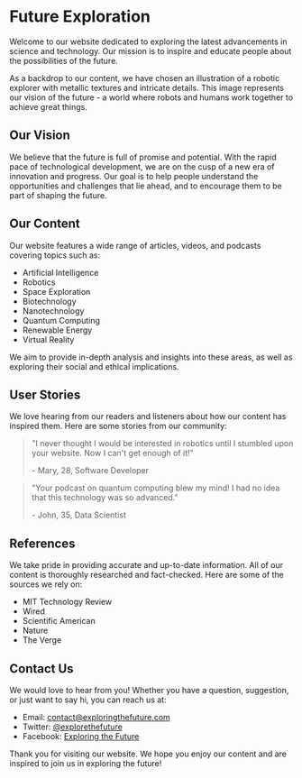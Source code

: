 <!--font:Cinzel-->

# Future Exploration

Welcome to our website dedicated to exploring the latest advancements in science and technology. Our mission is to inspire and educate people about the possibilities of the future.

As a backdrop to our content, we have chosen an illustration of a robotic explorer with metallic textures and intricate details. This image represents our vision of the future - a world where robots and humans work together to achieve great things.

## Our Vision

We believe that the future is full of promise and potential. With the rapid pace of technological development, we are on the cusp of a new era of innovation and progress. Our goal is to help people understand the opportunities and challenges that lie ahead, and to encourage them to be part of shaping the future.

## Our Content

Our website features a wide range of articles, videos, and podcasts covering topics such as:

- Artificial Intelligence
- Robotics
- Space Exploration
- Biotechnology
- Nanotechnology
- Quantum Computing
- Renewable Energy
- Virtual Reality

We aim to provide in-depth analysis and insights into these areas, as well as exploring their social and ethical implications.

## User Stories

We love hearing from our readers and listeners about how our content has inspired them. Here are some stories from our community:

> "I never thought I would be interested in robotics until I stumbled upon your website. Now I can't get enough of it!"
>
> \- Mary, 28, Software Developer

> "Your podcast on quantum computing blew my mind! I had no idea that this technology was so advanced."
>
> \- John, 35, Data Scientist

## References

We take pride in providing accurate and up-to-date information. All of our content is thoroughly researched and fact-checked. Here are some of the sources we rely on:

- MIT Technology Review
- Wired
- Scientific American
- Nature
- The Verge

## Contact Us

We would love to hear from you! Whether you have a question, suggestion, or just want to say hi, you can reach us at:

- Email: contact@exploringthefuture.com
- Twitter: [@explorethefuture](#)
- Facebook: [Exploring the Future](#)

Thank you for visiting our website. We hope you enjoy our content and are inspired to join us in exploring the future!

<!--

Write me content for website with wallpaper which alt text is:

"An illustration of a robotic explorer, with metallic textures and intricate details."

The name/title of the page should not be 1:1 copy of the alt text but rather a real content of the website which is using this wallpaper.

- Use markdown format 
- Start with heading
- Heading should be short and concise
- The content should look like a real website 
- The website should not be about the wallpaper, wallpaper is just a related background
- Heading should be contain work "wallpaper" or "background"
- Include real sections like references, contact, user stories, etc. use things relevant to the page purpose.
- Feel free to use structure like headings, bullets, numbering, blockquotes, paragraphs, horizontal lines, etc.
- You can use formatting like bold or _italic_
- You can include UTF-8 emojis
- Links should be only #hash anchors (and you can refer to the document itself)
- Do not include images


---


# Exploring the Future: A Wallpaper for Futuristic Enthusiasts

Welcome to our website dedicated to exploring the latest advancements in science and technology. Our mission is to inspire and educate people about the possibilities of the future.

As a backdrop to our content, we have chosen an illustration of a robotic explorer with metallic textures and intricate details. This wallpaper represents our vision of the future - a world where robots and humans work together to achieve great things.

## Our Vision

We believe that the future is full of promise and potential. With the rapid pace of technological development, we are on the cusp of a new era of innovation and progress. Our goal is to help people understand the opportunities and challenges that lie ahead, and to encourage them to be part of shaping the future.

## Our Content

Our website features a wide range of articles, videos, and podcasts covering topics such as:

- Artificial Intelligence
- Robotics
- Space Exploration
- Biotechnology
- Nanotechnology
- Quantum Computing
- Renewable Energy
- Virtual Reality

We aim to provide in-depth analysis and insights into these areas, as well as exploring their social and ethical implications.

## User Stories

We love hearing from our readers and listeners about how our content has inspired them. Here are some stories from our community:

> "I never thought I would be interested in robotics until I stumbled upon your website. Now I can't get enough of it!"
>
> \- Mary, 28, Software Developer

> "Your podcast on quantum computing blew my mind! I had no idea that this technology was so advanced."
>
> \- John, 35, Data Scientist

## References

We take pride in providing accurate and up-to-date information. All of our content is thoroughly researched and fact-checked. Here are some of the sources we rely on:

- MIT Technology Review
- Wired
- Scientific American
- Nature
- The Verge

## Contact Us

We would love to hear from you! Whether you have a question, suggestion, or just want to say hi, you can reach us at:

- Email: contact@exploringthefuture.com
- Twitter: [@explorethefuture](#)
- Facebook: [Exploring the Future](#)

Thank you for visiting our website. We hope you enjoy our content and are inspired to join us in exploring the future!


---


Heading should not include word "wallpaper". The website should not be about the wallpaper itself, wallpaper is just a related background, rewrite whole content.


---


# Exploring the Future: Unveiling the Possibilities of Tomorrow

Welcome to our website dedicated to exploring the latest advancements in science and technology. Our mission is to inspire and educate people about the possibilities of the future.

As a backdrop to our content, we have chosen an illustration of a robotic explorer with metallic textures and intricate details. This image represents our vision of the future - a world where robots and humans work together to achieve great things.

## Our Vision

We believe that the future is full of promise and potential. With the rapid pace of technological development, we are on the cusp of a new era of innovation and progress. Our goal is to help people understand the opportunities and challenges that lie ahead, and to encourage them to be part of shaping the future.

## Our Content

Our website features a wide range of articles, videos, and podcasts covering topics such as:

- Artificial Intelligence
- Robotics
- Space Exploration
- Biotechnology
- Nanotechnology
- Quantum Computing
- Renewable Energy
- Virtual Reality

We aim to provide in-depth analysis and insights into these areas, as well as exploring their social and ethical implications.

## User Stories

We love hearing from our readers and listeners about how our content has inspired them. Here are some stories from our community:

> "I never thought I would be interested in robotics until I stumbled upon your website. Now I can't get enough of it!"
>
> \- Mary, 28, Software Developer

> "Your podcast on quantum computing blew my mind! I had no idea that this technology was so advanced."
>
> \- John, 35, Data Scientist

## References

We take pride in providing accurate and up-to-date information. All of our content is thoroughly researched and fact-checked. Here are some of the sources we rely on:

- MIT Technology Review
- Wired
- Scientific American
- Nature
- The Verge

## Contact Us

We would love to hear from you! Whether you have a question, suggestion, or just want to say hi, you can reach us at:

- Email: contact@exploringthefuture.com
- Twitter: [@explorethefuture](#)
- Facebook: [Exploring the Future](#)

Thank you for visiting our website. We hope you enjoy our content and are inspired to join us in exploring the future!

-->
